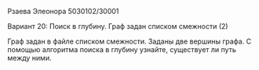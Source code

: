 Рзаева Элеонора 5030102/30001

Вариант 20: Поиск в глубину. Граф задан списком смежности (2)

Граф задан в файле списком смежности. Заданы две вершины графа. 
С помощью алгоритма поиска в глубину узнайте, существует ли путь между ними.